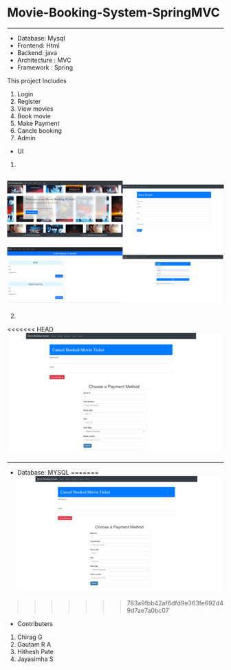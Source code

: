 # Movie-Booking-System-SpringMVC

------
* Database: Mysql
* Frontend: Html
* Backend: java
* Architecture : MVC
* Framework : Spring


This project Includes
1. Login 
2. Register
3. View movies
4. Book movie
5. Make Payment
6. Cancle booking
7. Admin

* UI 
1. 
![Images\UI1.png](https://github.com/Hithesh1334/Movie-Booking-System-SpringMVC/blob/master/Images/UI1.png)
----
2. 
<<<<<<< HEAD
![alt text](Images\UI2.png)

-----
* Database: MYSQL
=======
![Images\UI2.png](https://github.com/Hithesh1334/Movie-Booking-System-SpringMVC/blob/master/Images/UI2.png)
>>>>>>> 783a9fbb42af6dfd9e363fe692d49d7ae7a0bc07

* Contributers
1. Chirag G
2. Gautam R A
3. Hithesh Pate
4. Jayasimha S
